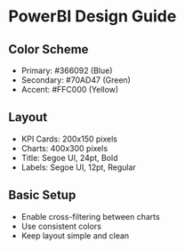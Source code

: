 
# PowerBI Design Guide

## Color Scheme
- Primary: #366092 (Blue)
- Secondary: #70AD47 (Green)
- Accent: #FFC000 (Yellow)

## Layout
- KPI Cards: 200x150 pixels
- Charts: 400x300 pixels
- Title: Segoe UI, 24pt, Bold
- Labels: Segoe UI, 12pt, Regular

## Basic Setup
- Enable cross-filtering between charts
- Use consistent colors
- Keep layout simple and clean
        